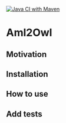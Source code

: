 [![Java CI with Maven](https://github.com/hsu-aut/aml2owl/actions/workflows/mvn-test.yml/badge.svg?branch=master)](https://github.com/hsu-aut/aml2owl/actions/workflows/mvn-test.yml)
# Aml2Owl

## Motivation

## Installation

## How to use

## Add tests
